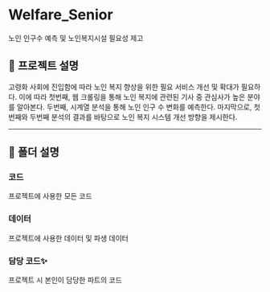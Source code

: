 # Welfare_Senior
노인 인구수 예측 및 노인복지시설 필요성 제고

## 🔎 프로젝트 설명
고령화 사회에 진입함에 따라 노인 복지 향상을 위한 필요 서비스 개선 및 확대가 필요하다.
이에 따라 첫번째, 웹 크롤링을 통해 노인 복지에 관련된 기사 중 관심사가 높은 분야를 알아본다.
두번째, 시계열 분석을 통해 노인 인구 수 변화를 예측한다.
마지막으로, 첫번째와 두번째 분석의 결과를 바탕으로 노인 복지 시스템 개선 방향을 제시한다.

---
## 📂 폴더 설명
### 코드
프로젝트에 사용한 모든 코드

### 데이터
프로젝트에 사용한 데이터 및 파생 데이터

### 담당 코드✨
프로젝트 시 본인이 담당한 파트의 코드

